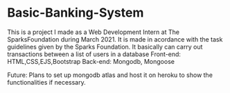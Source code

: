 # Basic-Banking-System
This is a project I made as a Web Development Intern at The SparksFoundation during March 2021.
It is made in acordance with the task guidelines given by the Sparks Foundation.
It basically can carry out transactions between a list of users in a database
Front-end: HTML,CSS,EJS,Bootstrap
Back-end: Mongodb, Mongoose

Future: Plans to set up mongodb atlas and host it on heroku to show the functionalities if necessary.
